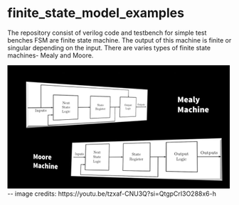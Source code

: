 # finite_state_model_examples
The repository consist of verilog code and testbench for simple test benches
FSM are finite state machine.
The output of this machine is finite or singular depending on the input.
There are varies types of finite state machines- Mealy and Moore.

<img src="mealyandmoore.png" width="500" />
-- image credits: https://youtu.be/tzxaf-CNU3Q?si=QtgpCrI3O288x6-h
